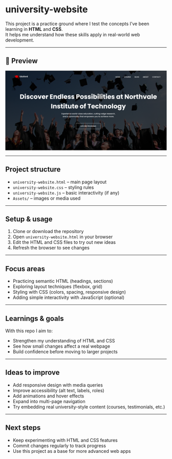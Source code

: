 # university-website

This project is a practice ground where I test the concepts I’ve been learning in **HTML** and **CSS**.  
It helps me understand how these skills apply in real-world web development.  

---

## 📸 Preview

![Website Screenshot](Assets/Preview.png)

---

## Project structure

- `university-website.html` – main page layout  
- `university-website.css` – styling rules  
- `university-website.js` – basic interactivity (if any)  
- `Assets/` – images or media used  

---

## Setup & usage

1. Clone or download the repository  
2. Open `university-website.html` in your browser  
3. Edit the HTML and CSS files to try out new ideas  
4. Refresh the browser to see changes  

---

## Focus areas

- Practicing semantic HTML (headings, sections)  
- Exploring layout techniques (flexbox, grid)  
- Styling with CSS (colors, spacing, responsive design)  
- Adding simple interactivity with JavaScript (optional)  

---

## Learnings & goals

With this repo I aim to:

- Strengthen my understanding of HTML and CSS  
- See how small changes affect a real webpage  
- Build confidence before moving to larger projects  

---

## Ideas to improve

- Add responsive design with media queries  
- Improve accessibility (alt text, labels, roles)  
- Add animations and hover effects  
- Expand into multi-page navigation  
- Try embedding real university-style content (courses, testimonials, etc.)  

---

## Next steps

- Keep experimenting with HTML and CSS features  
- Commit changes regularly to track progress  
- Use this project as a base for more advanced web apps  
